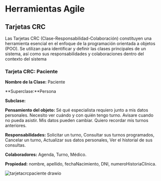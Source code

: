 # Herramientas Agile

## Tarjetas CRC
Las Tarjetas CRC (Clase-Responsabilidad-Colaboración) constituyen una
herramienta esencial en el enfoque de la programación orientada a objetos (POO). Se
utilizan para identificar y definir las clases principales de un sistema, así como sus
responsabilidades y colaboraciones dentro del contexto del sistema

### Tarjeta CRC: Paciente
**Nombre de la Clase:** Paciente

**Superclase:**Persona

**Subclase:**

**Pensamiento del objeto:** Sé qué especialista requiero junto a mis datos personales. Necesito ver cuándo y con quién tengo turno. Avisare cuando no pueda asistir. Mis datos pueden cambiar.
Quiero recordar mis turnos anteriores.

**Responsabilidades:** Solicitar un turno, Consultar sus turnos programados, Cancelar un turno, Actualizar sus datos personales, Ver el historial de sus consultas.

**Colaboradores:** Agenda, Turno, Médico.

**Propiedad:** nombre, apellido, fechaNacimiento, DNI, numeroHistoriaClinica.

![tarjetacrcpaciente drawio](https://github.com/user-attachments/assets/531d57fb-924a-449e-97e5-4184cfcdc287)
